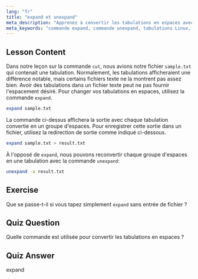 ```yaml
---
lang: "fr"
title: "expand et unexpand"
meta_description: "Apprenez à convertir les tabulations en espaces avec la commande `expand` et les espaces en tabulations avec `unexpand`. Améliorez le formatage des fichiers texte avec ce tutoriel Linux."
meta_keywords: "commande expand, commande unexpand, tabulations Linux, espaces Linux, formatage de texte, tutoriel Linux, Linux pour débutants, guide Linux"
---
```


## Lesson Content

Dans notre leçon sur la commande `cut`, nous avions notre fichier `sample.txt` qui contenait une tabulation. Normalement, les tabulations afficheraient une différence notable, mais certains fichiers texte ne la montrent pas assez bien. Avoir des tabulations dans un fichier texte peut ne pas fournir l'espacement désiré. Pour changer vos tabulations en espaces, utilisez la commande `expand`.

```bash
expand sample.txt
```

La commande ci-dessus affichera la sortie avec chaque tabulation convertie en un groupe d'espaces. Pour enregistrer cette sortie dans un fichier, utilisez la redirection de sortie comme indiqué ci-dessous.

```bash
expand sample.txt > result.txt
```

À l'opposé de `expand`, nous pouvons reconvertir chaque groupe d'espaces en une tabulation avec la commande `unexpand`:

```bash
unexpand -a result.txt
```

## Exercise

Que se passe-t-il si vous tapez simplement `expand` sans entrée de fichier ?

## Quiz Question

Quelle commande est utilisée pour convertir les tabulations en espaces ?

## Quiz Answer

expand

